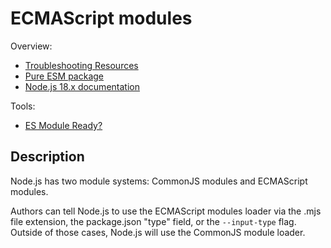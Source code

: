 # ECMAScript modules

Overview:

- [Troubleshooting Resources](https://docs.joshuatz.com/cheatsheets/node-and-npm/node-esm/)
- [Pure ESM package](https://gist.github.com/sindresorhus/a39789f98801d908bbc7ff3ecc99d99c)
- [Node.js 18.x documentation](https://nodejs.org/dist/latest-v18.x/docs/api/esm.html)

Tools:

- [ES Module Ready?](https://esmodules.dev/)

## Description

Node.js has two module systems: CommonJS modules and ECMAScript modules.

Authors can tell Node.js to use the ECMAScript modules loader via the .mjs file extension, the package.json "type"
field, or the `--input-type` flag. Outside of those cases, Node.js will use the CommonJS module loader.
